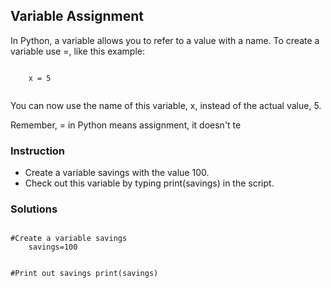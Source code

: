 ## Variable Assignment
In Python, a variable allows you to refer to a value with a name. To create a variable use =, like this example:
<section>
    <pre><code>
    x = 5
    </code></pre>
</section>

You can now use the name of this variable, x, instead of the actual value, 5.

Remember, = in Python means assignment, it doesn't te

### Instruction
- Create a variable savings with the value 100.
- Check out this variable by typing print(savings) in the script.

### Solutions
<section>
    <pre><code>
#Create a variable savings
    savings=100

#Print out savings
    print(savings)
    </code></pre>
</section>